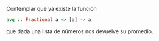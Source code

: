 Contemplar que ya existe la función
```Haskell
avg :: Fractional a => [a] -> a
```

que dada una lista de números nos devuelve su promedio.